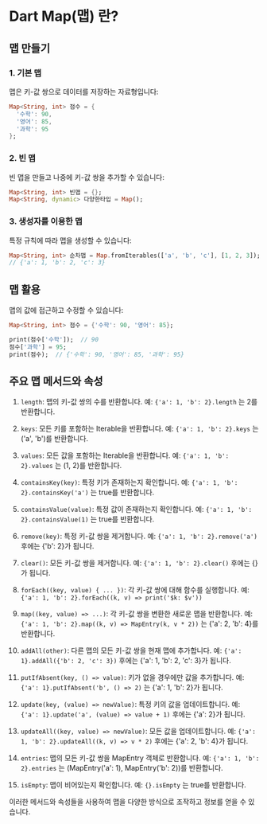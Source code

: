 # Dart Map(맵) 란?

## 맵 만들기

### 1. 기본 맵
맵은 키-값 쌍으로 데이터를 저장하는 자료형입니다:

```dart
Map<String, int> 점수 = {
  '수학': 90,
  '영어': 85,
  '과학': 95
};
```

### 2. 빈 맵
빈 맵을 만들고 나중에 키-값 쌍을 추가할 수 있습니다:

```dart
Map<String, int> 빈맵 = {};
Map<String, dynamic> 다양한타입 = Map();
```

### 3. 생성자를 이용한 맵
특정 규칙에 따라 맵을 생성할 수 있습니다:

```dart
Map<String, int> 순차맵 = Map.fromIterables(['a', 'b', 'c'], [1, 2, 3]);
// {'a': 1, 'b': 2, 'c': 3}
```

## 맵 활용

맵의 값에 접근하고 수정할 수 있습니다:

```dart
Map<String, int> 점수 = {'수학': 90, '영어': 85};

print(점수['수학']);  // 90
점수['과학'] = 95;
print(점수);  // {'수학': 90, '영어': 85, '과학': 95}
```

## 주요 맵 메서드와 속성

1. `length`: 맵의 키-값 쌍의 수를 반환합니다.
   예: `{'a': 1, 'b': 2}.length` 는 2를 반환합니다.

2. `keys`: 모든 키를 포함하는 Iterable을 반환합니다.
   예: `{'a': 1, 'b': 2}.keys` 는 ('a', 'b')를 반환합니다.

3. `values`: 모든 값을 포함하는 Iterable을 반환합니다.
   예: `{'a': 1, 'b': 2}.values` 는 (1, 2)를 반환합니다.

4. `containsKey(key)`: 특정 키가 존재하는지 확인합니다.
   예: `{'a': 1, 'b': 2}.containsKey('a')` 는 true를 반환합니다.

5. `containsValue(value)`: 특정 값이 존재하는지 확인합니다.
   예: `{'a': 1, 'b': 2}.containsValue(1)` 는 true를 반환합니다.

6. `remove(key)`: 특정 키-값 쌍을 제거합니다.
   예: `{'a': 1, 'b': 2}.remove('a')` 후에는 {'b': 2}가 됩니다.

7. `clear()`: 모든 키-값 쌍을 제거합니다.
   예: `{'a': 1, 'b': 2}.clear()` 후에는 {}가 됩니다.

8. `forEach((key, value) { ... })`: 각 키-값 쌍에 대해 함수를 실행합니다.
   예: `{'a': 1, 'b': 2}.forEach((k, v) => print('$k: $v'))`

9. `map((key, value) => ...)`: 각 키-값 쌍을 변환한 새로운 맵을 반환합니다.
   예: `{'a': 1, 'b': 2}.map((k, v) => MapEntry(k, v * 2))` 는 {'a': 2, 'b': 4}를 반환합니다.

10. `addAll(other)`: 다른 맵의 모든 키-값 쌍을 현재 맵에 추가합니다.
    예: `{'a': 1}.addAll({'b': 2, 'c': 3})` 후에는 {'a': 1, 'b': 2, 'c': 3}가 됩니다.

11. `putIfAbsent(key, () => value)`: 키가 없을 경우에만 값을 추가합니다.
    예: `{'a': 1}.putIfAbsent('b', () => 2)` 는 {'a': 1, 'b': 2}가 됩니다.

12. `update(key, (value) => newValue)`: 특정 키의 값을 업데이트합니다.
    예: `{'a': 1}.update('a', (value) => value + 1)` 후에는 {'a': 2}가 됩니다.

13. `updateAll((key, value) => newValue)`: 모든 값을 업데이트합니다.
    예: `{'a': 1, 'b': 2}.updateAll((k, v) => v * 2)` 후에는 {'a': 2, 'b': 4}가 됩니다.

14. `entries`: 맵의 모든 키-값 쌍을 MapEntry 객체로 반환합니다.
    예: `{'a': 1, 'b': 2}.entries` 는 (MapEntry('a': 1), MapEntry('b': 2))를 반환합니다.

15. `isEmpty`: 맵이 비어있는지 확인합니다.
    예: `{}.isEmpty` 는 true를 반환합니다.

이러한 메서드와 속성들을 사용하여 맵을 다양한 방식으로 조작하고 정보를 얻을 수 있습니다.
